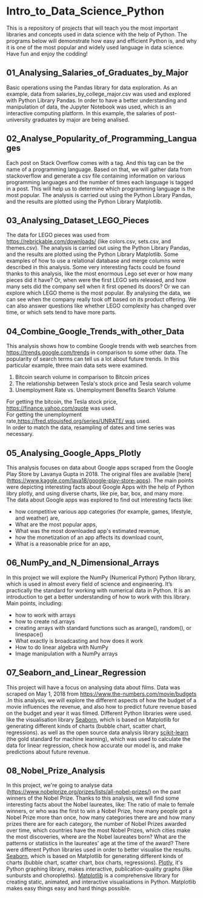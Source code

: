 # Intro_to_Data_Science_Python
This is a repository of projects that will teach you the most important libraries and concepts used in data science with the help of Python. The programs below will demonstrate how easy and efficient Python is, and why it is one of the most popular and widely used language in data science. Have fun and enjoy the codding!


## 01_Analysing_Salaries_of_Graduates_by_Major
Basic operations using the Pandas library for data exploration. As an example, data from salaries_by_college_major.csv was
used and explored with Python Library Pandas. In order to have a better understanding and manipulation of data, the Jupyter Notebook was used, which is an interactive computing platform.
In this example, the salaries of post-university graduates by major are being analised.

## 02_Analyse_Popularity_of_Programming_Languages
Each post on Stack Overflow comes with a tag. And this tag can be the name of a programming language. Based on that, we will gather data from stackoverflow and generate a csv file containing information on various programming languages and
the number of times each language is tagged in a post. This will help us to determine which programming language is the most popular.
The analysis is carried out using the Python Library Pandas, and the results are plotted using the Python Library Matplotlib. 

## 03_Analysing_Dataset_LEGO_Pieces
The data for LEGO pieces was used from https://rebrickable.com/downloads/ (like colors.csv, sets.csv, and themes.csv).
The analysis is carried out using the Python Library Pandas, and the results are plotted using the Python Library Matplotlib. Some examples of how to use a relational database and merge columns were described in this analysis.
Some very interesting facts could be found thanks to this analysis, like the most enormous Lego set ever or how many pieces did it have? Or, when were the first LEGO sets released, and how many sets did the company sell when it first opened its doors? Or we can explore which LEGO theme is the most popular. By analysing the data, we can see when the company really took off based on its product offering. We can also answer questions like whether LEGO complexity has changed over time, or which sets tend to have more parts. 

## 04_Combine_Google_Trends_with_other_Data
This analysis shows how to combine Google trends with web searches from https://trends.google.com/trends in comparison to some other data. The popularity of search terms can tell us a lot about future trends. In this particular example, three main data sets were examined.</br>
1. Bitcoin search volume in comparison to Bitcoin prices</br>
2. The relationship between Tesla's stock price and Tesla search volume</br>
3. Unemployment Rate vs. Unemployment Benefits Search Volume</br>

For getting the bitcoin, the Tesla stock price, https://finance.yahoo.com/quote was used.</br>
For getting the unemployment rate,https://fred.stlouisfed.org/series/UNRATE/ was used.</br>
In order to match the data, resampling of dates and time series was necessary.</br>

## 05_Analysing_Google_Apps_Plotly
This analysis focuses on data about Google apps scraped from the Google Play Store by Lavanya Gupta in 2018. The original files are available [here] (https://www.kaggle.com/lava18/google-play-store-apps).
The main points were depicting interesting facts about Google Apps with the help of Python libry plotly, and
using diverse charts, like pie, bar, box, and many more.</br>
The data about Google apps was explored to find out interesting facts like:</br>
* how competitive various app categories (for example, games, lifestyle, and weather) are,</br>
* What are the most popular apps,</br>
* What was the most downloaded app's estimated revenue,</br>
* how the monetization of an app affects its download count,</br>
* What is a reasonable price for an app,</br>

## 06_NumPy_and_N_Dimensional_Arrays
In this project we will explore the NumPy (Numerical Python) Python library, which is
used in almost every field of science and engineering. It’s practically the standard for working with numerical data in Python. It is an introduction to get a better understanding of how to work with this library.</br>
Main points, including:</br>
* how to work with arrays</br>
* how to create nd.arrays</br>
* creating arrays with standard functions such as arange(), random(), or linespace()</br>
* What exactly is broadcasting and how does it work</br>
* How to do linear algebra with NumPy</br>
* Image manipulation with a NumPy arrays </br> 

## 07_Seaborn_and_Linear_Regression
This project will have a focus on analysing data about films. Data was scraped on May 1, 2018 from
https://www.the-numbers.com/movie/budgets .In this analysis, we will explore the different aspects of how the budget of a movie influences the revenue, and also how to predict future revenue based on the budget and year it was filmed.
Different Python libraries were used. like the visualisation library [Seaborn](https://seaborn.pydata.org/index.html), which is based on Matplotlib for generating different kinds of charts (bubble chart, scatter chart, regressions). as well as the open source data analysis library [scikit-learn](https://scikit-learn.org/stable/) (the gold standard for machine learning), which was used to calculate the data for linear regression, check how accurate our model is, and make predictions about future revenue.

## 08_Nobel_Prize_Analysis
In this project, we're going to analyse data (https://www.nobelprize.org/prizes/lists/all-nobel-prizes/) on the past winners of the Nobel Prize. Thanks to this analysis, we will find some interesting facts about the Nobel laureates, like:
The ratio of male to female winners, or who was the first to win a Nobel Prize, how many people got a Nobel Prize more than once, how many categories there are and how many prizes there are for each category, the number of Nobel Prizes awarded over time, which countries have the most Nobel Prizes, which cities make the most discoveries, where are the Nobel laureates born? What are the patterns or statistics in the laureates' age at the time of the award?
There were different Python libraries used in order to better visualise the results. 
[Seaborn](https://seaborn.pydata.org/index.html), which is based on Matplotlib for generating different kinds of charts (bubble chart, scatter chart, box charts, regressions).
[Plotly](https://plotly.com/python/), it's Python graphing library, makes interactive, publication-quality graphs (like sunbursts and choropleths).
[Matplotlib](https://matplotlib.org/) is a comprehensive library for creating static, animated, and interactive visualisations in Python. Matplotlib makes easy things easy and hard things possible.